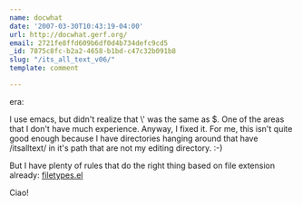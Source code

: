 ```yaml
---
name: docwhat
date: '2007-03-30T10:43:19-04:00'
url: http://docwhat.gerf.org/
email: 2721fe8ffd609b6df0d4b734defc9cd5
_id: 7875c8fc-b2a2-4658-b1bd-c47c32b091b8
slug: "/its_all_text_v06/"
template: comment

---
```


era:

I use emacs, but didn't realize that \\' was the same as $.  One of the areas that I don't have much experience.  Anyway, I fixed it.  For me, this isn't quite good enough because I have directories hanging around that have /itsalltext/ in it's path that are not my editing directory. :-)

But I have plenty of rules that do the right thing based on file extension already:  <a href="http://trac.gerf.org/homedir/browser/trunk/packages/emacs-base/.emacs.d/common/filetypes.el" rel="nofollow">filetypes.el</a>

Ciao!
